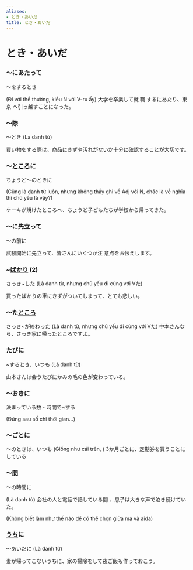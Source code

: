 ```yaml
---
aliases:
- とき・あいだ
title: とき・あいだ
---
```

# とき・あいだ


### 〜にあたって
〜をするとき

(Đi với thể thường, kiểu N với V-ru ấy)
大学を卒業して就 職 するにあたり、東 京 へ引っ越すことになった。

### 〜際
〜とき (Là danh từ)

買い物をする際は、商品にきずや汚れがないか十分に確認することが大切です。

### 〜[ところ](ところ.md)に
ちょうど〜のときに

(Cũng là danh từ luôn, nhưng không thấy ghi về Adj với N, chắc là về nghĩa thì chủ yếu là vậy?)

ケーキが焼けたところへ、ちょうど子どもたちが学校から帰ってきた。

### ～に先立って

〜の前に

試験開始に先立って、皆さんにいくつか注 意点をお伝えします。	

### ~[ばかり](ばかり.md) (2)

さっき~した (Là danh từ, nhưng chủ yếu đi cùng với Vた)

買ったばかりの車にきずがついてしまって、とても悲しい。

### 〜た[ところ](ところ.md)

さっき~が終わった  (Là danh từ, nhưng chủ yếu đi cùng với Vた)
中本さんなら、さっき家に帰ったところですよ。	

### たびに
~するとき、いつも (Là danh từ)

山本さんは会うたびにかみの毛の色が変わっている。	

### 〜おきに

決まっている数・時間で~する

(Đứng sau số chỉ thời gian...)

### 〜ごとに

〜のときは、いつも (Giống như cái trên, )
3か月ごとに、定期券を買うことにしている

### 〜[間](間.md)
〜の時間に

(Là danh từ)
会社の人と電話で話している間 、息子は大きな声で泣き続けていた。

(Không biết làm như thế nào để có thể chọn giữa ma và aida)

### [うち](うち.md)に
〜あいだに (Là danh từ)

妻が帰ってこないうちに、家の掃除をして夜ご飯も作っておこう。
